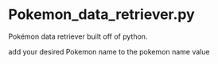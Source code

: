 # Pokemon_data_retriever.py
Pokémon data retriever built off of python.

add your desired Pokemon name to the pokemon name value
